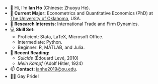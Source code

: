 - 👋 Hi, I’m **Ian Ho** (Chinese: Zhuoyu He).
- 🌱 **Current Major:** Econometrics and Quantitative Economics (PhD) at [The University of Oklahoma](https://www.ou.edu/), USA.
- 👀 **Research Interests:** International Trade and Firm Dynamics.
- :computer: **Skill Set:**
  * Proficient: Stata, LaTeX, Microsoft Office.
  * Intermediate: Python.
  * Beginner: R, MATLAB, and Julia.
- :open_book: **Recent Reading:**
  * *Suicide* (Édouard Levé, 2010)
  * *Mein Kampf* (Adolf Hitler, 1924)
- 📫 **Contact:** ianhe2019@ou.edu.
- :rainbow_flag: Gay Pride!
